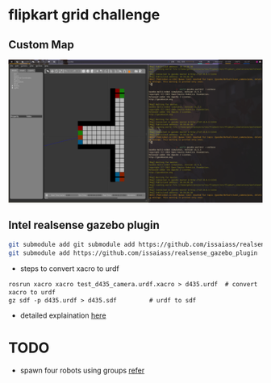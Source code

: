 # flipkart grid challenge

## Custom Map 
![gazebo custom map](./assets/gazebo-custom-map.png) 

## Intel realsense gazebo plugin 
```bash
git submodule add git submodule add https://github.com/issaiass/realsense2_description
git submodule add https://github.com/issaiass/realsense_gazebo_plugin
```
- steps to convert xacro to urdf
```
rosrun xacro xacro test_d435_camera.urdf.xacro > d435.urdf  # convert xacro to urdf
gz sdf -p d435.urdf > d435.sdf         # urdf to sdf
```
- detailed explaination [here](https://nu-msr.github.io/me495_site/lecture10_sdf_gazebo.html) 
# TODO 
- spawn four robots using groups [refer](https://www.theconstructsim.com/ros-qa-130-how-to-launch-multiple-robots-in-gazebo-simulator/)  
